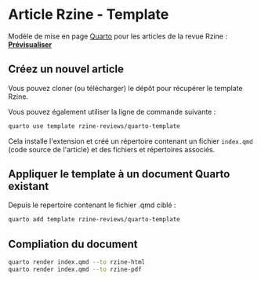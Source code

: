 # Article Rzine - Template

Modèle de mise en page [Quarto](https://quarto.org) pour les articles de la revue Rzine : [**Prévisualiser**]()


## Créez un nouvel article

Vous pouvez cloner (ou télécharger) le dépôt pour récupérer le template Rzine.

Vous pouvez également utiliser la ligne de commande suivante :


```bash
quarto use template rzine-reviews/quarto-template
```

Cela installe l'extension et créé un répertoire contenant un fichier `index.qmd` (code source de l'article) et des fichiers et répertoires associés.


## Appliquer le template à un document Quarto existant

Depuis le repertoire contenant le fichier .qmd ciblé :

```bash
quarto add template rzine-reviews/quarto-template
```

## Compliation du document

```bash
quarto render index.qmd --to rzine-html
quarto render index.qmd --to rzine-pdf
```


